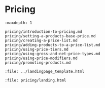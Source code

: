 # Pricing

```{toctree}
:maxdepth: 1

pricing/introduction-to-pricing.md
pricing/setting-a-products-base-price.md
pricing/creating-a-price-list.md
pricing/adding-products-to-a-price-list.md
pricing/using-price-tiers.md
pricing/using-gross-and-net-price-types.md
pricing/using-price-modifiers.md
pricing/promoting-products.md
```

```{raw} html
:file: ../landingpage_template.html
```

```{raw} html
:file: pricing/landing.html
```
